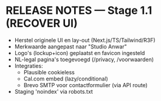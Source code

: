 # RELEASE NOTES — Stage 1.1 (RECOVER UI)

- Herstel originele UI en lay-out (Next.js/TS/Tailwind/R3F)
- Merkwaarde aangepast naar "Studio Anwar"
- Logo's (lockup+icon) geplaatst en favicon ingesteld
- NL-legal pagina's toegevoegd (/privacy, /voorwaarden)
- Integraties:
  - Plausible cookieless
  - Cal.com embed (lazy/conditional)
  - Brevo SMTP voor contactformulier (via API route)
- Staging 'noindex' via robots.txt
